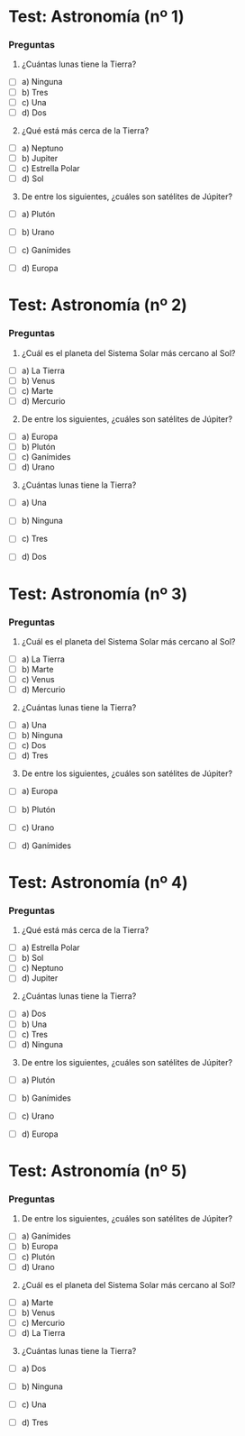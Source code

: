 # Test: Astronomía (nº 1) 

### Preguntas

1. ¿Cuántas lunas tiene la Tierra?

- [ ] a) Ninguna
- [ ] b) Tres
- [ ] c) Una
- [ ] d) Dos

2. ¿Qué está más cerca de la Tierra?

- [ ] a) Neptuno
- [ ] b) Jupiter
- [ ] c) Estrella Polar
- [ ] d) Sol

3. De entre los siguientes, ¿cuáles son satélites de Júpiter?

- [ ] a) Plutón
- [ ] b) Urano
- [ ] c) Ganímides
- [ ] d) Europa


# Test: Astronomía (nº 2) 

### Preguntas

1. ﻿¿Cuál es el planeta del Sistema Solar más cercano al Sol?

- [ ] a) La Tierra
- [ ] b) Venus
- [ ] c) Marte
- [ ] d) Mercurio

2. De entre los siguientes, ¿cuáles son satélites de Júpiter?

- [ ] a) Europa
- [ ] b) Plutón
- [ ] c) Ganímides
- [ ] d) Urano

3. ¿Cuántas lunas tiene la Tierra?

- [ ] a) Una
- [ ] b) Ninguna
- [ ] c) Tres
- [ ] d) Dos


# Test: Astronomía (nº 3) 

### Preguntas

1. ﻿¿Cuál es el planeta del Sistema Solar más cercano al Sol?

- [ ] a) La Tierra
- [ ] b) Marte
- [ ] c) Venus
- [ ] d) Mercurio

2. ¿Cuántas lunas tiene la Tierra?

- [ ] a) Una
- [ ] b) Ninguna
- [ ] c) Dos
- [ ] d) Tres

3. De entre los siguientes, ¿cuáles son satélites de Júpiter?

- [ ] a) Europa
- [ ] b) Plutón
- [ ] c) Urano
- [ ] d) Ganímides


# Test: Astronomía (nº 4) 

### Preguntas

1. ¿Qué está más cerca de la Tierra?

- [ ] a) Estrella Polar
- [ ] b) Sol
- [ ] c) Neptuno
- [ ] d) Jupiter

2. ¿Cuántas lunas tiene la Tierra?

- [ ] a) Dos
- [ ] b) Una
- [ ] c) Tres
- [ ] d) Ninguna

3. De entre los siguientes, ¿cuáles son satélites de Júpiter?

- [ ] a) Plutón
- [ ] b) Ganímides
- [ ] c) Urano
- [ ] d) Europa


# Test: Astronomía (nº 5) 

### Preguntas

1. De entre los siguientes, ¿cuáles son satélites de Júpiter?

- [ ] a) Ganímides
- [ ] b) Europa
- [ ] c) Plutón
- [ ] d) Urano

2. ﻿¿Cuál es el planeta del Sistema Solar más cercano al Sol?

- [ ] a) Marte
- [ ] b) Venus
- [ ] c) Mercurio
- [ ] d) La Tierra

3. ¿Cuántas lunas tiene la Tierra?

- [ ] a) Dos
- [ ] b) Ninguna
- [ ] c) Una
- [ ] d) Tres


